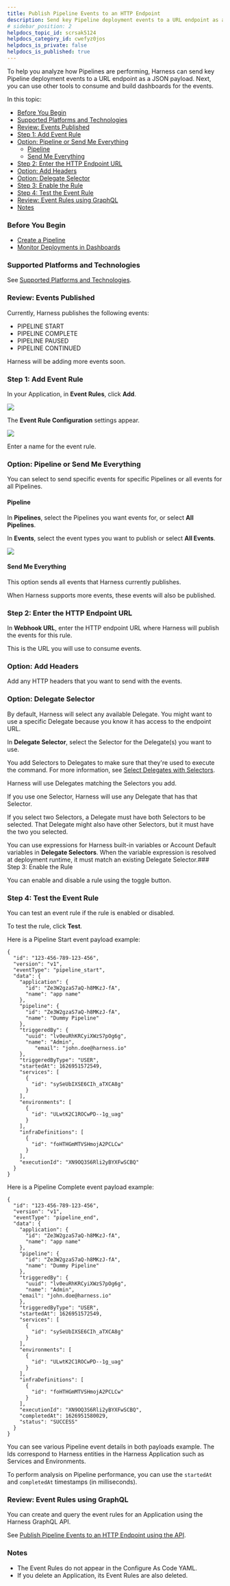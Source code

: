 ```yaml
---
title: Publish Pipeline Events to an HTTP Endpoint
description: Send key Pipeline deployment events to a URL endpoint as a JSON payload.
# sidebar_position: 2
helpdocs_topic_id: scrsak5124
helpdocs_category_id: cwefyz0jos
helpdocs_is_private: false
helpdocs_is_published: true
---
```


To help you analyze how Pipelines are performing, Harness can send key Pipeline deployment events to a URL endpoint as a JSON payload. Next, you can use other tools to consume and build dashboards for the events.

In this topic:

* [Before You Begin](https://docs.harness.io/article/scrsak5124-publish-pipeline-events-to-an-http-endpoint#before_you_begin)
* [Supported Platforms and Technologies](https://docs.harness.io/article/scrsak5124-publish-pipeline-events-to-an-http-endpoint#undefined)
* [Review: Events Published](https://docs.harness.io/article/scrsak5124-publish-pipeline-events-to-an-http-endpoint#review_events_published)
* [Step 1: Add Event Rule](https://docs.harness.io/article/scrsak5124-publish-pipeline-events-to-an-http-endpoint#step_1_add_event_rule)
* [Option: Pipeline or Send Me Everything](https://docs.harness.io/article/scrsak5124-publish-pipeline-events-to-an-http-endpoint#option_pipeline_or_send_me_everything)
	+ [Pipeline](https://docs.harness.io/article/scrsak5124-publish-pipeline-events-to-an-http-endpoint#pipeline)
	+ [Send Me Everything](https://docs.harness.io/article/scrsak5124-publish-pipeline-events-to-an-http-endpoint#send_me_everything)
* [Step 2: Enter the HTTP Endpoint URL](https://docs.harness.io/article/scrsak5124-publish-pipeline-events-to-an-http-endpoint#step_2_enter_the_http_endpoint_url)
* [Option: Add Headers](https://docs.harness.io/article/scrsak5124-publish-pipeline-events-to-an-http-endpoint#option_add_headers)
* [Option: Delegate Selector](https://docs.harness.io/article/scrsak5124-publish-pipeline-events-to-an-http-endpoint#option_delegate_selector)
* [Step 3: Enable the Rule](https://docs.harness.io/article/scrsak5124-publish-pipeline-events-to-an-http-endpoint#step_3_enable_the_rule)
* [Step 4: Test the Event Rule](https://docs.harness.io/article/scrsak5124-publish-pipeline-events-to-an-http-endpoint#step_4_test_the_event_rule)
* [Review: Event Rules using GraphQL](https://docs.harness.io/article/scrsak5124-publish-pipeline-events-to-an-http-endpoint#review_event_rules_using_graph_ql)
* [Notes](https://docs.harness.io/article/scrsak5124-publish-pipeline-events-to-an-http-endpoint#notes)

### Before You Begin

* [Create a Pipeline](/article/zc1u96u6uj-pipeline-configuration)
* [Monitor Deployments in Dashboards](/article/c3s245o7z8-main-and-services-dashboards)

### Supported Platforms and Technologies

See [Supported Platforms and Technologies](/article/220d0ojx5y-supported-platforms).

### Review: Events Published

Currently, Harness publishes the following events:

* PIPELINE START
* PIPELINE COMPLETE
* PIPELINE PAUSED
* PIPELINE CONTINUED

Harness will be adding more events soon.

### Step 1: Add Event Rule

In your Application, in **Event Rules**, click **Add**.

![](./static/publish-pipeline-events-to-an-http-endpoint-40.png)

The **Event Rule Configuration** settings appear.

![](./static/publish-pipeline-events-to-an-http-endpoint-41.png)

Enter a name for the event rule.

### Option: Pipeline or Send Me Everything

You can select to send specific events for specific Pipelines or all events for all Pipelines.

#### Pipeline

In **Pipelines**, select the Pipelines you want events for, or select **All Pipelines**.

In **Events**, select the event types you want to publish or select **All Events**.

![](./static/publish-pipeline-events-to-an-http-endpoint-42.png)

#### Send Me Everything

This option sends all events that Harness currently publishes.

When Harness supports more events, these events will also be published.

### Step 2: Enter the HTTP Endpoint URL

In **Webhook URL**, enter the HTTP endpoint URL where Harness will publish the events for this rule.

This is the URL you will use to consume events.

### Option: Add Headers

Add any HTTP headers that you want to send with the events.

### Option: Delegate Selector

By default, Harness will select any available Delegate. You might want to use a specific Delegate because you know it has access to the endpoint URL.

In **Delegate Selector**, select the Selector for the Delegate(s) you want to use.

You add Selectors to Delegates to make sure that they're used to execute the command. For more information, see [Select Delegates with Selectors](/article/c3fvixpgsl-select-delegates-for-specific-tasks-with-selectors).

Harness will use Delegates matching the Selectors you add.

If you use one Selector, Harness will use any Delegate that has that Selector.

If you select two Selectors, a Delegate must have both Selectors to be selected. That Delegate might also have other Selectors, but it must have the two you selected.

You can use expressions for Harness built-in variables or Account Default variables in **Delegate Selectors**. When the variable expression is resolved at deployment runtime, it must match an existing Delegate Selector.### Step 3: Enable the Rule

You can enable and disable a rule using the toggle button.

### Step 4: Test the Event Rule

You can test an event rule if the rule is enabled or disabled.

To test the rule, click **Test**.

Here is a Pipeline Start event payload example:


```
{  
  "id": "123-456-789-123-456",  
  "version": "v1",  
  "eventType": "pipeline_start",  
  "data": {  
    "application": {  
      "id": "Ze3W2gzaS7aQ-h8MKzJ-fA",  
      "name": "app name"  
    },  
    "pipeline": {  
      "id": "Ze3W2gzaS7aQ-h8MKzJ-fA",  
      "name": "Dummy Pipeline"  
    },  
    "triggeredBy": {  
      "uuid": "lv0euRhKRCyiXWzS7pOg6g",  
      "name": "Admin",  
	     "email": "john.doe@harness.io"  
    },  
    "triggeredByType": "USER",  
    "startedAt": 1626951572549,  
    "services": [  
      {  
        "id": "sySeUbIXSE6CIh_aTXCA8g"  
      }  
    ],  
    "environments": [  
      {  
        "id": "ULwtK2C1ROCwPD--1g_uag"  
      }  
    ],  
    "infraDefinitions": [  
      {  
        "id": "foHTHGmMTVSHmojA2PCLCw"  
      }  
    ],  
    "executionId": "XN9OQ3S6Rli2yBYXFwSCBQ"  
  }  
}
```
Here is a Pipeline Complete event payload example:


```
{  
  "id": "123-456-789-123-456",  
  "version": "v1",  
  "eventType": "pipeline_end",  
  "data": {  
    "application": {  
      "id": "Ze3W2gzaS7aQ-h8MKzJ-fA",  
      "name": "app name"  
    },  
    "pipeline": {  
      "id": "Ze3W2gzaS7aQ-h8MKzJ-fA",  
      "name": "Dummy Pipeline"  
    },  
    "triggeredBy": {  
      "uuid": "lv0euRhKRCyiXWzS7pOg6g",  
      "name": "Admin",  
    "email": "john.doe@harness.io"  
    },  
    "triggeredByType": "USER",  
    "startedAt": 1626951572549,  
    "services": [  
      {  
        "id": "sySeUbIXSE6CIh_aTXCA8g"  
      }  
    ],  
    "environments": [  
      {  
        "id": "ULwtK2C1ROCwPD--1g_uag"  
      }  
    ],  
    "infraDefinitions": [  
      {  
        "id": "foHTHGmMTVSHmojA2PCLCw"  
      }  
    ],  
    "executionId": "XN9OQ3S6Rli2yBYXFwSCBQ",  
    "completedAt": 1626951580029,  
    "status": "SUCCESS"  
  }  
}
```
You can see various Pipeline event details in both payloads example. The Ids correspond to Harness entities in the Harness Application such as Services and Environments.

To perform analysis on Pipeline performance, you can use the `startedAt` and `completedAt` timestamps (in milliseconds).

### Review: Event Rules using GraphQL

You can create and query the event rules for an Application using the Harness GraphQL API.

See [Publish Pipeline Events to an HTTP Endpoint using the API](/article/cfrqinjhci-publish-pipeline-events-to-an-http-endpoint-using-the-api).

### Notes

* The Event Rules do not appear in the Configure As Code YAML.
* If you delete an Application, its Event Rules are also deleted.

